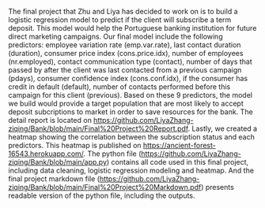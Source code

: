 The final project that Zhu and Liya has decided to work on is to build a logistic regression model to predict if the client will subscribe a term deposit. This model would help the Portuguese banking institution for future direct marketing campaigns. Our final model include the following predictors: employee variation rate (emp.var.rate), last contact duration (duration), consumer price index (cons.price.idx), number of employees (nr.employed), contact communication type (contact), number of days that passed by after the client was last contacted from a previous campaign (pdays), consumer confidence index (cons.conf.idx), if the consumer has credit in default (default), number of contacts performed before this campaign for this client (previous). Based on these 9 predictors, the model we build would provide a target population that are most likely to accept deposit subcriptions to market in order to save resources for the bank. The detail report is located on https://github.com/LiyaZhang-ziqing/Bank/blob/main/Final%20Project%20Report.pdf.
Lastly, we created a heatmap showing the correlation between the subscription status and each predictors. This heatmap is published on https://ancient-forest-16543.herokuapp.com/.
The python file (https://github.com/LiyaZhang-ziqing/Bank/blob/main/app.py) contains all code used in this final project, including data cleaning, logistic regression modeling and heatmap. And the final project markdown file (https://github.com/LiyaZhang-ziqing/Bank/blob/main/Final%20Project%20Markdown.pdf) presents readable version of the python file, including the outputs.



